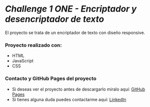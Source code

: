 <h1><em>Challenge 1 ONE - Encriptador y desencriptador de texto</em></h1>

El proyecto se trata de un encriptador de texto con diseño responsive.

<h3>Proyecto realizado con:</h3>

<ul>
  <li>HTML</li>
  <li>JavaScript</li>
  <li>CSS</li>
</ul>  

<h3>Contacto y GitHub Pages del proyecto</h3>



<ul>
  <li>Si deseas ver el proyecto antes de descargarlo miralo aquí: <a href="https://santiagohendz.github.io/Encriptador-HTML-y-CSS/">GitHub Pages</a></li>
  <li>Si tienes alguna duda puedes contactarme aquí: <a href="https://www.linkedin.com/in/marco-antonio-urbán-rico-434512136/">LinkedIn</a></li>
</ul>
